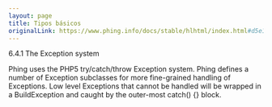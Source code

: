```yaml
---
layout: page
title: Tipos básicos
originalLink: https://www.phing.info/docs/stable/hlhtml/index.html#d5e1818
---
```


6.4.1 The Exception system

Phing uses the PHP5 try/catch/throw Exception system. Phing defines a number of Exception subclasses for more fine-grained handling of Exceptions. Low level Exceptions that cannot be handled will be wrapped in a BuildException and caught by the outer-most catch() {} block.